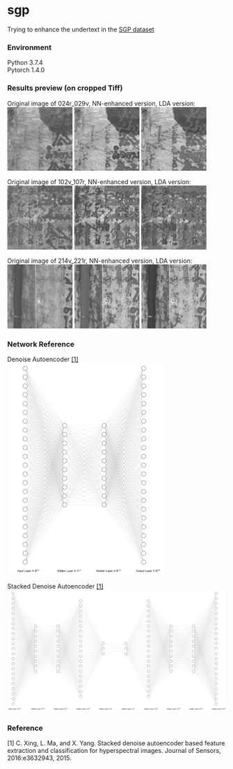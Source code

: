# sgp
Trying to enhance the undertext in the [SGP dataset](http://openn.library.upenn.edu/)

### Environment
Python 3.7.4 <br />
Pytorch 1.4.0
<br />


### Results preview (on cropped Tiff)
Original image of 024r_029v, NN-enhanced version, LDA version:
<br />
<img src='/figs/results_preview/024r_029v_orig.png' width='150'>
<img src='/figs/results_preview/024r_029v_enh.png' width='150'>
<img src='/figs/results_preview/024r_029v_lda.png' width='150'>
<br />

Original image of 102v_107r, NN-enhanced version, LDA version:
<br />
<img src='/figs/results_preview/102v_107r_orig.png' width='150'>
<img src='/figs/results_preview/102v_107r_enh.png' width='150'>
<img src='/figs/results_preview/102v_107r_lda.png' width='150'>
<br />

Original image of 214v_221r, NN-enhanced version, LDA version:
<br />
<img src='/figs/results_preview/214v_221r_orig.png' width='150'>
<img src='/figs/results_preview/214v_221r_enh.png' width='150'>
<img src='/figs/results_preview/214v_221r_lda.png' width='150'>
<br />


### Network Reference
Denoise Autoencoder [[1]](#xing2015stacked)
<br />
<img src='/figs/networks/dae.png' width='360'>
<br />

Stacked Denoise Autoencoder [[1]](#xing2015stacked)
<br />
<img src='/figs/networks/sdae.png' width='900'>
<br />


### Reference
<a id="xing2015stacked">[1]</a> 
C. Xing, L. Ma, and X. Yang. Stacked denoise autoencoder based feature extraction and classification for hyperspectral images. Journal of Sensors, 2016:e3632943, 2015.
